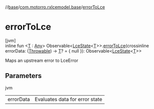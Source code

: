 //[base](../../index.md)/[com.motorro.rxlcemodel.base](index.md)/[errorToLce](error-to-lce.md)

# errorToLce

[jvm]\
inline fun &lt;[T](error-to-lce.md) : [Any](https://kotlinlang.org/api/latest/jvm/stdlib/kotlin/-any/index.html)&gt; Observable&lt;[LceState](-lce-state/index.md)&lt;[T](error-to-lce.md)&gt;&gt;.[errorToLce](error-to-lce.md)(crossinline errorData: ([Throwable](https://kotlinlang.org/api/latest/jvm/stdlib/kotlin/-throwable/index.html)) -&gt; [T](error-to-lce.md)? = { null }): Observable&lt;[LceState](-lce-state/index.md)&lt;[T](error-to-lce.md)&gt;&gt;

Maps an upstream error to LceError

## Parameters

jvm

| | |
|---|---|
| errorData | Evaluates data for error state |
